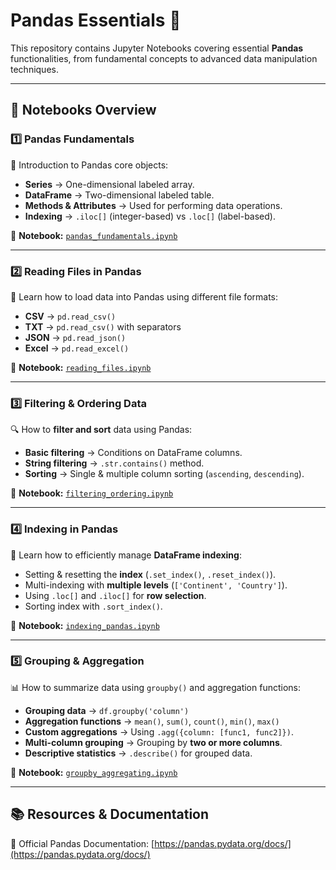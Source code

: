 # **Pandas Essentials** 🐼  

This repository contains Jupyter Notebooks covering essential **Pandas** functionalities, from fundamental concepts to advanced data manipulation techniques.  

---

## 📌 **Notebooks Overview**  

### **1️⃣ Pandas Fundamentals**  
🔹 Introduction to Pandas core objects:  
- **Series** → One-dimensional labeled array.  
- **DataFrame** → Two-dimensional labeled table.  
- **Methods & Attributes** → Used for performing data operations.  
- **Indexing** → `.iloc[]` (integer-based) vs `.loc[]` (label-based).  

📄 **Notebook:** [`pandas_fundamentals.ipynb`](https://github.com/ayaelsaoudi1/Pandas-Essentials/blob/main/pandas%20fundamentals.ipynb)

---

### **2️⃣ Reading Files in Pandas**  
📂 Learn how to load data into Pandas using different file formats:  
- **CSV** → `pd.read_csv()`  
- **TXT** → `pd.read_csv()` with separators  
- **JSON** → `pd.read_json()`  
- **Excel** → `pd.read_excel()`  

📄 **Notebook:** [`reading_files.ipynb`](https://github.com/ayaelsaoudi1/Pandas-Essentials/blob/main/1-%20Reading%20Files%20in%20Pandas.ipynb)

---

### **3️⃣ Filtering & Ordering Data**  
🔍 How to **filter and sort** data using Pandas:  
- **Basic filtering** → Conditions on DataFrame columns.  
- **String filtering** → `.str.contains()` method.  
- **Sorting** → Single & multiple column sorting (`ascending`, `descending`).  

📄 **Notebook:** [`filtering_ordering.ipynb`](https://github.com/ayaelsaoudi1/Pandas-Essentials/blob/main/2-%20Filtering%20and%20Ordering%20in%20Pandas.ipynb)

---

### **4️⃣ Indexing in Pandas**  
📑 Learn how to efficiently manage **DataFrame indexing**:  
- Setting & resetting the **index** (`.set_index()`, `.reset_index()`).  
- Multi-indexing with **multiple levels** (`['Continent', 'Country']`).  
- Using `.loc[]` and `.iloc[]` for **row selection**.  
- Sorting index with `.sort_index()`.  

📄 **Notebook:** [`indexing_pandas.ipynb`](https://github.com/ayaelsaoudi1/Pandas-Essentials/blob/main/3-%20Indexing%20in%20Pandas.ipynb)

---

### **5️⃣ Grouping & Aggregation**  
📊 How to summarize data using `groupby()` and aggregation functions:  
- **Grouping data** → `df.groupby('column')`  
- **Aggregation functions** → `mean()`, `sum()`, `count()`, `min()`, `max()`  
- **Custom aggregations** → Using `.agg({column: [func1, func2]})`.  
- **Multi-column grouping** → Grouping by **two or more columns**.  
- **Descriptive statistics** → `.describe()` for grouped data.  

📄 **Notebook:** [`groupby_aggregating.ipynb`](https://github.com/ayaelsaoudi1/Pandas-Essentials/blob/main/4-%20Group%20by%20and%20Aggregating.ipynb)

---

## 📚 **Resources & Documentation**  
🔗 Official Pandas Documentation: [https://pandas.pydata.org/docs/](https://pandas.pydata.org/docs/)  



